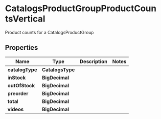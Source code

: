 

# CatalogsProductGroupProductCountsVertical

Product counts for a CatalogsProductGroup

## Properties

| Name | Type | Description | Notes |
|------------ | ------------- | ------------- | -------------|
|**catalogType** | **CatalogsType** |  |  |
|**inStock** | **BigDecimal** |  |  |
|**outOfStock** | **BigDecimal** |  |  |
|**preorder** | **BigDecimal** |  |  |
|**total** | **BigDecimal** |  |  |
|**videos** | **BigDecimal** |  |  |



